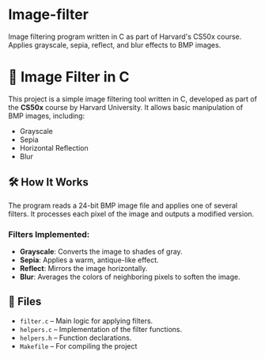 # Image-filter
Image filtering program written in C as part of Harvard's CS50x course. Applies grayscale, sepia, reflect, and blur effects to BMP images.

# 🎨 Image Filter in C

This project is a simple image filtering tool written in C, developed as part of the **CS50x** course by Harvard University. It allows basic manipulation of BMP images, including:

- Grayscale
- Sepia
- Horizontal Reflection
- Blur

## 🛠️ How It Works

The program reads a 24-bit BMP image file and applies one of several filters. It processes each pixel of the image and outputs a modified version.

### Filters Implemented:

- **Grayscale**: Converts the image to shades of gray.
- **Sepia**: Applies a warm, antique-like effect.
- **Reflect**: Mirrors the image horizontally.
- **Blur**: Averages the colors of neighboring pixels to soften the image.

## 📁 Files

- `filter.c` – Main logic for applying filters.
- `helpers.c` – Implementation of the filter functions.
- `helpers.h` – Function declarations.
- `Makefile` – For compiling the project 

